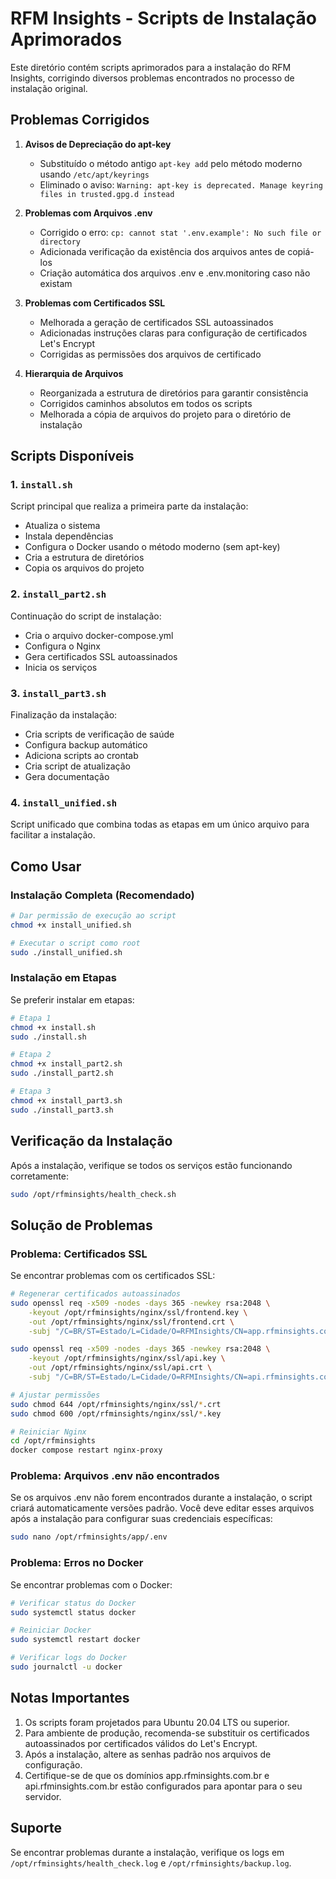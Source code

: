 # RFM Insights - Scripts de Instalação Aprimorados

Este diretório contém scripts aprimorados para a instalação do RFM Insights, corrigindo diversos problemas encontrados no processo de instalação original.

## Problemas Corrigidos

1. **Avisos de Depreciação do apt-key**
   - Substituído o método antigo `apt-key add` pelo método moderno usando `/etc/apt/keyrings`
   - Eliminado o aviso: `Warning: apt-key is deprecated. Manage keyring files in trusted.gpg.d instead`

2. **Problemas com Arquivos .env**
   - Corrigido o erro: `cp: cannot stat '.env.example': No such file or directory`
   - Adicionada verificação da existência dos arquivos antes de copiá-los
   - Criação automática dos arquivos .env e .env.monitoring caso não existam

3. **Problemas com Certificados SSL**
   - Melhorada a geração de certificados SSL autoassinados
   - Adicionadas instruções claras para configuração de certificados Let's Encrypt
   - Corrigidas as permissões dos arquivos de certificado

4. **Hierarquia de Arquivos**
   - Reorganizada a estrutura de diretórios para garantir consistência
   - Corrigidos caminhos absolutos em todos os scripts
   - Melhorada a cópia de arquivos do projeto para o diretório de instalação

## Scripts Disponíveis

### 1. `install.sh`

Script principal que realiza a primeira parte da instalação:
- Atualiza o sistema
- Instala dependências
- Configura o Docker usando o método moderno (sem apt-key)
- Cria a estrutura de diretórios
- Copia os arquivos do projeto

### 2. `install_part2.sh`

Continuação do script de instalação:
- Cria o arquivo docker-compose.yml
- Configura o Nginx
- Gera certificados SSL autoassinados
- Inicia os serviços

### 3. `install_part3.sh`

Finalização da instalação:
- Cria scripts de verificação de saúde
- Configura backup automático
- Adiciona scripts ao crontab
- Cria script de atualização
- Gera documentação

### 4. `install_unified.sh`

Script unificado que combina todas as etapas em um único arquivo para facilitar a instalação.

## Como Usar

### Instalação Completa (Recomendado)

```bash
# Dar permissão de execução ao script
chmod +x install_unified.sh

# Executar o script como root
sudo ./install_unified.sh
```

### Instalação em Etapas

Se preferir instalar em etapas:

```bash
# Etapa 1
chmod +x install.sh
sudo ./install.sh

# Etapa 2
chmod +x install_part2.sh
sudo ./install_part2.sh

# Etapa 3
chmod +x install_part3.sh
sudo ./install_part3.sh
```

## Verificação da Instalação

Após a instalação, verifique se todos os serviços estão funcionando corretamente:

```bash
sudo /opt/rfminsights/health_check.sh
```

## Solução de Problemas

### Problema: Certificados SSL

Se encontrar problemas com os certificados SSL:

```bash
# Regenerar certificados autoassinados
sudo openssl req -x509 -nodes -days 365 -newkey rsa:2048 \
    -keyout /opt/rfminsights/nginx/ssl/frontend.key \
    -out /opt/rfminsights/nginx/ssl/frontend.crt \
    -subj "/C=BR/ST=Estado/L=Cidade/O=RFMInsights/CN=app.rfminsights.com.br"

sudo openssl req -x509 -nodes -days 365 -newkey rsa:2048 \
    -keyout /opt/rfminsights/nginx/ssl/api.key \
    -out /opt/rfminsights/nginx/ssl/api.crt \
    -subj "/C=BR/ST=Estado/L=Cidade/O=RFMInsights/CN=api.rfminsights.com.br"

# Ajustar permissões
sudo chmod 644 /opt/rfminsights/nginx/ssl/*.crt
sudo chmod 600 /opt/rfminsights/nginx/ssl/*.key

# Reiniciar Nginx
cd /opt/rfminsights
docker compose restart nginx-proxy
```

### Problema: Arquivos .env não encontrados

Se os arquivos .env não forem encontrados durante a instalação, o script criará automaticamente versões padrão. Você deve editar esses arquivos após a instalação para configurar suas credenciais específicas:

```bash
sudo nano /opt/rfminsights/app/.env
```

### Problema: Erros no Docker

Se encontrar problemas com o Docker:

```bash
# Verificar status do Docker
sudo systemctl status docker

# Reiniciar Docker
sudo systemctl restart docker

# Verificar logs do Docker
sudo journalctl -u docker
```

## Notas Importantes

1. Os scripts foram projetados para Ubuntu 20.04 LTS ou superior.
2. Para ambiente de produção, recomenda-se substituir os certificados autoassinados por certificados válidos do Let's Encrypt.
3. Após a instalação, altere as senhas padrão nos arquivos de configuração.
4. Certifique-se de que os domínios app.rfminsights.com.br e api.rfminsights.com.br estão configurados para apontar para o seu servidor.

## Suporte

Se encontrar problemas durante a instalação, verifique os logs em `/opt/rfminsights/health_check.log` e `/opt/rfminsights/backup.log`.